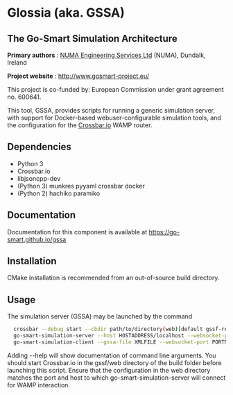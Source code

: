 Glossia (aka. GSSA)
===================
The Go-Smart Simulation Architecture
-------------------------------------------

**Primary authors** : [NUMA Engineering Services Ltd](http://www.numa.ie) (NUMA), Dundalk, Ireland

**Project website** : http://www.gosmart-project.eu/

This project is co-funded by: European Commission under grant agreement no. 600641.

This tool, GSSA, provides scripts for running a generic simulation server, with support for Docker-based webuser-configurable simulation tools, and the configuration for the [Crossbar.io](https://crossbar.io) WAMP router.

Dependencies
------------

* Python 3
* Crossbar.io
* libjsoncpp-dev
* (Python 3) munkres pyyaml crossbar docker
* (Python 2) hachiko paramiko

Documentation
-------------

Documentation for this component is available at https://go-smart.github.io/gssa

Installation
------------

CMake installation is recommended from an out-of-source build directory.

Usage
-----

The simulation server (GSSA) may be launched by the command

```sh
  crossbar --debug start --cbdir path/to/directory(web)[default gssf-release/web]
  go-smart-simulation-server --host HOSTADDRESS/localhost --websocket-port PORTNUMBER
  go-smart-simulation-client --gssa-file XMLFILE --websocket-port PORTNUMBER --host HOSTADDRESS/localhost --definitions path/to/file.py --skip-clean --output Lesion.vtp
```

Adding --help will show documentation of command line arguments. You should start Crossbar.io in the gssf/web directory of the build folder before launching this script. Ensure that the configuration in the web directory matches the port and host to which go-smart-simulation-server will connect for WAMP interaction.
